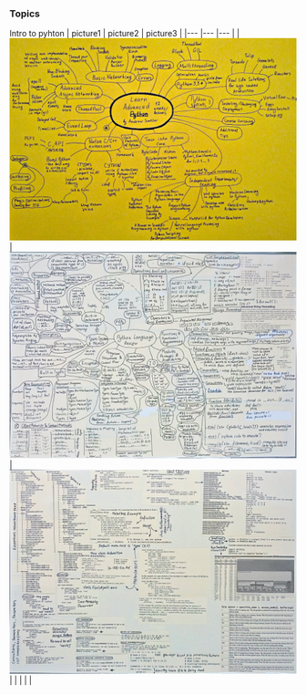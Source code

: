 ### Topics
Intro to pyhton
| picture1 	| picture2 	| picture3 	|
|---	|---	|---	|
|  ![python1](./img/python3.jpg)	|![python1](./img/python1.jpg)  	| ![python1](./img/python2.jpg) 	| 
|  	|  	|  	|

